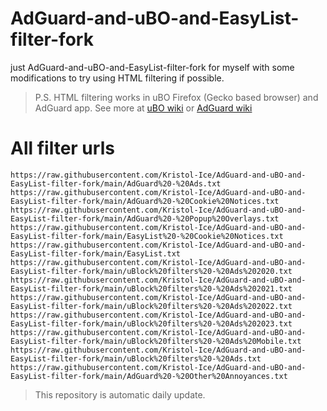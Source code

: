 # AdGuard-and-uBO-and-EasyList-filter-fork
just AdGuard-and-uBO-and-EasyList-filter-fork for myself with some modifications to try using HTML filtering if possible.

> P.S. HTML filtering works in uBO Firefox (Gecko based browser) and AdGuard app. See more at [uBO wiki](https://github.com/gorhill/uBlock/wiki/Static-filter-syntax#html-filters) or [AdGuard wiki](https://adguard.com/kb/general/ad-filtering/create-own-filters/#html-filtering-rules)

# All filter urls
```
https://raw.githubusercontent.com/Kristol-Ice/AdGuard-and-uBO-and-EasyList-filter-fork/main/AdGuard%20-%20Ads.txt
https://raw.githubusercontent.com/Kristol-Ice/AdGuard-and-uBO-and-EasyList-filter-fork/main/AdGuard%20-%20Cookie%20Notices.txt
https://raw.githubusercontent.com/Kristol-Ice/AdGuard-and-uBO-and-EasyList-filter-fork/main/AdGuard%20-%20Popup%20Overlays.txt
https://raw.githubusercontent.com/Kristol-Ice/AdGuard-and-uBO-and-EasyList-filter-fork/main/EasyList%20-%20Cookie%20Notices.txt
https://raw.githubusercontent.com/Kristol-Ice/AdGuard-and-uBO-and-EasyList-filter-fork/main/EasyList.txt
https://raw.githubusercontent.com/Kristol-Ice/AdGuard-and-uBO-and-EasyList-filter-fork/main/uBlock%20filters%20-%20Ads%202020.txt
https://raw.githubusercontent.com/Kristol-Ice/AdGuard-and-uBO-and-EasyList-filter-fork/main/uBlock%20filters%20-%20Ads%202021.txt
https://raw.githubusercontent.com/Kristol-Ice/AdGuard-and-uBO-and-EasyList-filter-fork/main/uBlock%20filters%20-%20Ads%202022.txt
https://raw.githubusercontent.com/Kristol-Ice/AdGuard-and-uBO-and-EasyList-filter-fork/main/uBlock%20filters%20-%20Ads%202023.txt
https://raw.githubusercontent.com/Kristol-Ice/AdGuard-and-uBO-and-EasyList-filter-fork/main/uBlock%20filters%20-%20Ads%20Mobile.txt
https://raw.githubusercontent.com/Kristol-Ice/AdGuard-and-uBO-and-EasyList-filter-fork/main/uBlock%20filters%20-%20Ads.txt
https://raw.githubusercontent.com/Kristol-Ice/AdGuard-and-uBO-and-EasyList-filter-fork/main/AdGuard%20-%20Other%20Annoyances.txt
```
> This repository is automatic daily update.
